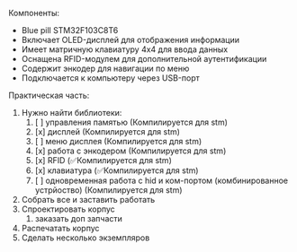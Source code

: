 Компоненты: 
-  Blue pill STM32F103C8T6
- Включает OLED-дисплей для отображения информации
- Имеет матричную клавиатуру 4x4 для ввода данных
- Оснащена RFID-модулем для дополнительной аутентификации
- Содержит энкодер для навигации по меню
- Подключается к компьютеру через USB-порт


Практическая часть: 
1) Нужно найти библиотеки:
	1) [ ] управления памятью (Компилируется для stm)
	2) [x] дисплей (Компилируется для stm)
	3) [ ] меню дисплея  (Компилируется для stm)
	4) [x] работа с энкодером  (Компилируется для stm)
	5) [x] RFID (✅Компилируется для stm)
	6) [x] клавиатура (✅Компилируется для stm)
	7) [ ] одновременная работа с hid и ком-портом (комбинированное устрйоство)  (Компилируется для stm)
2) Собрать все и заставить работать
3) Спроектировать корпус
	1)  заказать доп запчасти
4) Распечатать корпус
5) Сделать несколько экземпляров